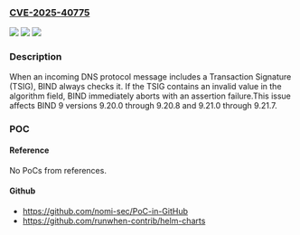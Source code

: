 ### [CVE-2025-40775](https://cve.mitre.org/cgi-bin/cvename.cgi?name=CVE-2025-40775)
![](https://img.shields.io/static/v1?label=Product&message=BIND%209&color=blue)
![](https://img.shields.io/static/v1?label=Version&message=9.20.0%3C%3D%209.20.8%20&color=brighgreen)
![](https://img.shields.io/static/v1?label=Vulnerability&message=CWE-232%20Improper%20Handling%20of%20Undefined%20Values&color=brighgreen)

### Description

When an incoming DNS protocol message includes a Transaction Signature (TSIG), BIND always checks it.  If the TSIG contains an invalid value in the algorithm field, BIND immediately aborts with an assertion failure.This issue affects BIND 9 versions 9.20.0 through 9.20.8 and 9.21.0 through 9.21.7.

### POC

#### Reference
No PoCs from references.

#### Github
- https://github.com/nomi-sec/PoC-in-GitHub
- https://github.com/runwhen-contrib/helm-charts

